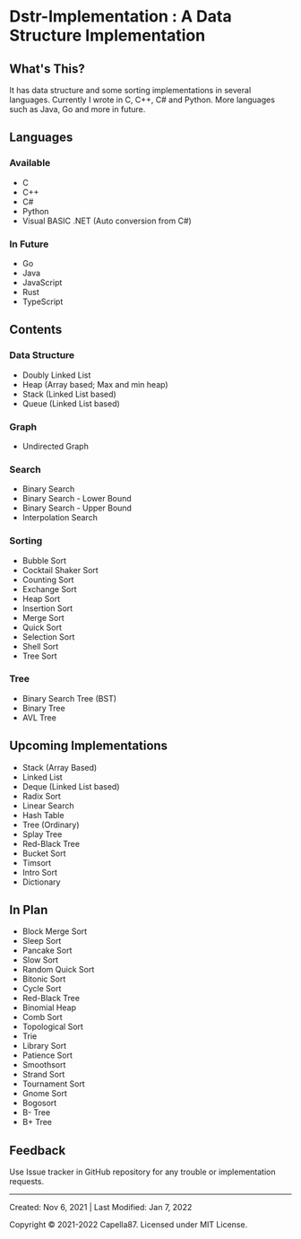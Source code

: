 # Dstr-Implementation : A Data Structure Implementation

## What's This?
It has data structure and some sorting implementations in several languages. Currently I wrote in C, C++, C# and Python. More languages such as Java, Go and more in future.

## Languages

### Available
* C
* C++
* C#
* Python
* Visual BASIC .NET (Auto conversion from C#)

### In Future
* Go
* Java
* JavaScript
* Rust
* TypeScript

## Contents

### Data Structure
* Doubly Linked List
* Heap (Array based; Max and min heap)
* Stack (Linked List based)
* Queue (Linked List based)

### Graph
* Undirected Graph

### Search
* Binary Search
* Binary Search - Lower Bound
* Binary Search - Upper Bound
* Interpolation Search

### Sorting
* Bubble Sort
* Cocktail Shaker Sort
* Counting Sort
* Exchange Sort
* Heap Sort
* Insertion Sort
* Merge Sort
* Quick Sort
* Selection Sort
* Shell Sort
* Tree Sort

### Tree
* Binary Search Tree (BST)
* Binary Tree
* AVL Tree


## Upcoming Implementations
* Stack (Array Based)
* Linked List
* Deque (Linked List based)
* Radix Sort
* Linear Search
* Hash Table
* Tree (Ordinary)
* Splay Tree
* Red-Black Tree
* Bucket Sort
* Timsort
* Intro Sort
* Dictionary

## In Plan
* Block Merge Sort
* Sleep Sort
* Pancake Sort
* Slow Sort
* Random Quick Sort
* Bitonic Sort
* Cycle Sort
* Red-Black Tree
* Binomial Heap
* Comb Sort
* Topological Sort
* Trie
* Library Sort
* Patience Sort
* Smoothsort
* Strand Sort
* Tournament Sort
* Gnome Sort
* Bogosort
* B- Tree
* B+ Tree


## Feedback
Use Issue tracker in GitHub repository for any trouble or implementation requests.

---

Created: Nov 6, 2021 | Last Modified: Jan 7, 2022

Copyright © 2021-2022 Capella87. Licensed under MIT License.